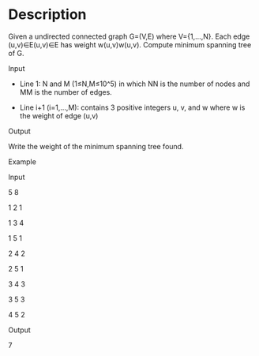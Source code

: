# Description

Given a undirected connected graph G=(V,E) where V={1,…,N}. Each edge (u,v)∈E(u,v)∈E has weight w(u,v)w(u,v). Compute minimum spanning tree of G.

Input

- Line 1: N and M (1≤N,M≤10^5) in which NN is the number of nodes and MM is the number of edges.

- Line i+1 (i=1,…,M): contains 3 positive integers u, v, and w where w is the weight of edge (u,v)

Output

Write the weight of the minimum spanning tree found.

Example

Input

5 8

1 2 1

1 3 4

1 5 1

2 4 2

2 5 1

3 4 3

3 5 3

4 5 2

Output

7
